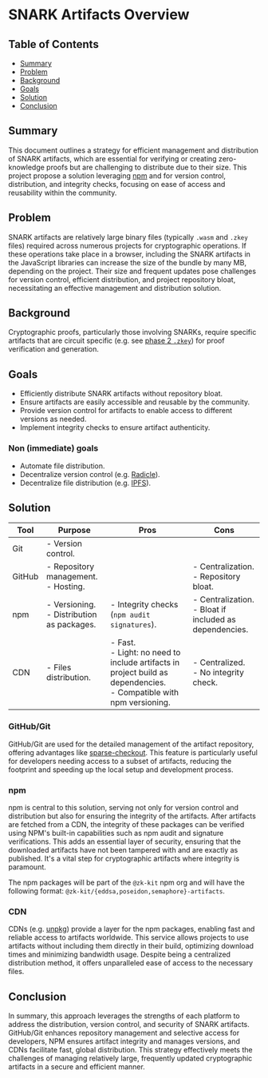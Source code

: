 # SNARK Artifacts Overview

## Table of Contents

- [Summary](#Summary)
- [Problem](#Problem)
- [Background](#Background)
- [Goals](#Goals)
- [Solution](#Solution)
- [Conclusion](#Conclusion)

## Summary

This document outlines a strategy for efficient management and distribution of SNARK artifacts, which are essential for verifying or creating zero-knowledge proofs but are challenging to distribute due to their size.
This project propose a solution leveraging [npm](https://www.npmjs.com/) and for version control, distribution, and integrity checks, focusing on ease of access and reusability within the community.

## Problem

SNARK artifacts are relatively large binary files (typically `.wasm` and `.zkey` files) required across numerous projects for cryptographic operations. If these operations take place in a browser, including the SNARK artifacts in the JavaScript libraries can increase the size of the bundle by many MB, depending on the project.
Their size and frequent updates pose challenges for version control, efficient distribution, and project repository bloat, necessitating an effective management and distribution solution.

## Background

Cryptographic proofs, particularly those involving SNARKs, require specific artifacts that are circuit specific (e.g. see [phase 2 `.zkey`](https://docs.circom.io/getting-started/proving-circuits/#phase-2)) for proof verification and generation.

## Goals

-   Efficiently distribute SNARK artifacts without repository bloat.
-   Ensure artifacts are easily accessible and reusable by the community.
-   Provide version control for artifacts to enable access to different versions as needed.
-   Implement integrity checks to ensure artifact authenticity.

### Non (immediate) goals

-   Automate file distribution.
-   Decentralize version control (e.g. [Radicle](https://radicle.xyz)).
-   Decentralize file distribution (e.g. [IPFS](https://www.ipfs.tech)).

## Solution

| Tool   | Purpose                                      | Pros                                                                                                                    | Cons                                                      |
| ------ | -------------------------------------------- | ----------------------------------------------------------------------------------------------------------------------- | --------------------------------------------------------- |
| Git    | - Version control.                           |                                                                                                                         |                                                           |
| GitHub | - Repository management.<br>- Hosting.       |                                                                                                                         | - Centralization.<br>- Repository bloat.                  |
| npm    | - Versioning.<br>- Distribution as packages. | - Integrity checks (`npm audit signatures`).                                                                            | - Centralization.<br>- Bloat if included as dependencies. |
| CDN    | - Files distribution.                        | - Fast.<br>- Light: no need to include artifacts in project build as dependencies.<br>- Compatible with npm versioning. | - Centralized.<br>- No integrity check.                   |

### GitHub/Git

GitHub/Git are used for the detailed management of the artifact repository, offering advantages like [sparse-checkout](https://git-scm.com/docs/git-sparse-checkout). This feature is particularly useful for developers needing access to a subset of artifacts, reducing the footprint and speeding up the local setup and development process.

### npm

npm is central to this solution, serving not only for version control and distribution but also for ensuring the integrity of the artifacts. After artifacts are fetched from a CDN, the integrity of these packages can be verified using NPM's built-in capabilities such as npm audit and signature verifications. This adds an essential layer of security, ensuring that the downloaded artifacts have not been tampered with and are exactly as published. It's a vital step for cryptographic artifacts where integrity is paramount.

The npm packages will be part of the `@zk-kit` npm org and will have the following format: `@zk-kit/{eddsa,poseidon,semaphore}-artifacts`.

### CDN

CDNs (e.g. [unpkg](https://unpkg.com)) provide a layer for the npm packages, enabling fast and reliable access to artifacts worldwide. This service allows projects to use artifacts without including them directly in their build, optimizing download times and minimizing bandwidth usage. Despite being a centralized distribution method, it offers unparalleled ease of access to the necessary files.

## Conclusion

In summary, this approach leverages the strengths of each platform to address the distribution, version control, and security of SNARK artifacts. GitHub/Git enhances repository management and selective access for developers, NPM ensures artifact integrity and manages versions, and CDNs facilitate fast, global distribution. This strategy effectively meets the challenges of managing relatively large, frequently updated cryptographic artifacts in a secure and efficient manner.

